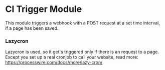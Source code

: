 # CI Trigger Module

This module triggers a webhook with a POST request at a set time interval, if a page has been saved.

### Lazycron

Lazycron is used, so it get's triggered only if there is an request to a page. Except you set up a real cronjob to call your website, read more: https://processwire.com/docs/more/lazy-cron/
